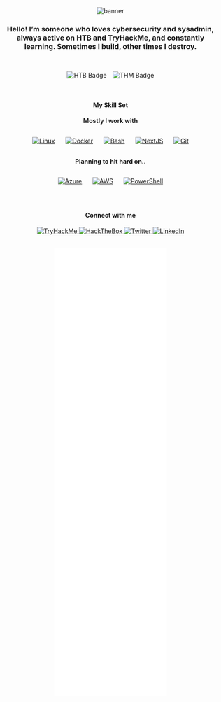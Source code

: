 
<div align="center">

  <img src="https://user-images.githubusercontent.com/51442719/175040415-d4e67728-19e9-498d-918b-48fd3beac49d.png" alt="banner" />

  <h3>Hello! I’m someone who loves <strong>cybersecurity</strong> and <strong>sysadmin</strong>, always active on <strong>HTB</strong> and <strong>TryHackMe</strong>, and constantly learning. Sometimes I build, other times I destroy.</h3>

  <br/>

  <p align="center">
    <img src="https://www.hackthebox.com/badge/image/1482945" alt="HTB Badge" width="300" style="margin-right: 10px;" />
    <img src="https://tryhackme-badges.s3.amazonaws.com/syztem4our666.png" alt="THM Badge" width="280" />
  </p>

  <br/>
  
  <h4>My Skill Set</h4>

  <h4>Mostly I work with</h4>
  <p>
    <a href="https://www.linux.org/" target="_blank"><img src="https://profilinator.rishav.dev/skills-assets/linux-original.svg" alt="Linux" height="50" style="margin: 10px"/></a>
    <a href="https://www.docker.com/" target="_blank"><img src="https://profilinator.rishav.dev/skills-assets/docker-original-wordmark.svg" alt="Docker" height="50" style="margin: 10px"/></a>
    <a href="https://www.gnu.org/software/bash/" target="_blank"><img src="https://profilinator.rishav.dev/skills-assets/gnu_bash-icon.svg" alt="Bash" height="50" style="margin: 10px"/></a>
    <a href="https://nextjs.org/" target="_blank"><img src="https://profilinator.rishav.dev/skills-assets/nextjs.png" alt="NextJS" height="50" style="margin: 10px"/></a>
    <a href="https://github.com/" target="_blank"><img src="https://profilinator.rishav.dev/skills-assets/git-scm-icon.svg" alt="Git" height="50" style="margin: 10px"/></a>
  </p>

  <h4>Planning to hit hard on..</h4>

  <p>
    <a href="https://azure.microsoft.com/en-in/" target="_blank"><img src="https://profilinator.rishav.dev/skills-assets/microsoft_azure-icon.svg" alt="Azure" height="50" style="margin: 10px"/></a>
    <a href="https://aws.amazon.com/" target="_blank"><img src="https://profilinator.rishav.dev/skills-assets/amazonwebservices-original-wordmark.svg" alt="AWS" height="50" style="margin: 10px"/></a>
    <a href="https://docs.microsoft.com/en-us/powershell/" target="_blank"><img src="https://profilinator.rishav.dev/skills-assets/powershell.png" alt="PowerShell" height="50" style="margin: 10px"/></a>
  </p>

  <br/>

  <h4>Connect with me</h4>

  <p>
    <a href="https://tryhackme.com/p/syztem4our666" target="_blank">
      <img src="https://img.shields.io/static/v1?message=TryHackMe&logo=tryhackme&label=&color=88cc14&logoColor=white&labelColor=&style=for-the-badge" height="25" alt="TryHackMe" />
    </a>
    <a href="https://app.hackthebox.com/profile/1482945" target="_blank">
      <img src="https://img.shields.io/badge/HackTheBox-111927?style=for-the-badge&logo=Hack%20The%20Box&logoColor=9FEF00" height="25" alt="HackTheBox" />
    </a>
    <a href="https://twitter.com/syztem4our666" target="_blank">
      <img src="https://img.shields.io/badge/twitter-%2300acee.svg?&style=for-the-badge&logo=twitter&logoColor=white" height="25" alt="Twitter" />
    </a>
    <a href="https://linkedin.com/in/www.linkedin.com/in/marc-dalda-schütz-25b38331a" target="_blank">
      <img src="https://img.shields.io/badge/linkedin-%231E77B5.svg?&style=for-the-badge&logo=linkedin&logoColor=white" height="25" alt="LinkedIn" />
    </a>
  </p>
  <br/>

  <img src="/github-metrics.svg" alt="Metrics" />

</div>
